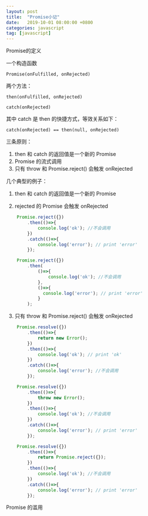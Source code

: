```yaml
---
layout: post
title:  "Promise小记"
date:   2019-10-01 08:00:00 +0800
categories: javascript
tag: [javascript]
---
```


Promise的定义


一个构造函数

    Promise(onFulfilled, onRejected)

两个方法：

    then(onFulfilled, onRejected)
    
    catch(onRejected)

其中 catch 是 then 的快捷方式，等效关系如下：

    catch(onRejected) == then(null, onRejected)

三条原则：

1. then 和 catch 的返回值是一个新的 Promise
2. Promise 的流式调用
3. 只有 throw 和 Promise.reject() 会触发 onRejected

<!-- more -->

几个典型的例子：

1. then 和 catch 的返回值是一个新的 Promise

2. rejected 的 Promise 会触发 onRejected

```javascript
    Promise.reject({})
        .then(()=>{
            console.log('ok'); //不会调用
        })
        .catch(()=>{
            console.log('error'); // print 'error'
        });

    Promise.reject({})
        .then(
            ()=>{
                console.log('ok'); //不会调用
            },
            ()=>{
              console.log('error'); // print 'error'
            }
        );
```

3. 只有 throw 和 Promise.reject() 会触发 onRejected

```javascript
    Promise.resolve({})
        .then(()=>{
            return new Error();
        })
        .then(()=>{
            console.log('ok'); // print 'ok'
        })
        .catch(()=>{
            console.log('error'); //不会调用
        });

    Promise.resolve({})
        .then(()=>{
            throw new Error();
        })
        .then(()=>{
            console.log('ok'); //不会调用
        })
        .catch(()=>{
            console.log('error'); // print 'error'
        });

    Promise.resolve({})
        .then(()=>{
            return Promise.reject({});
        })
        .then(()=>{
            console.log('ok'); //不会调用
        })
        .catch(()=>{
            console.log('error'); // print 'error'
        });
```


Promise 的滥用

